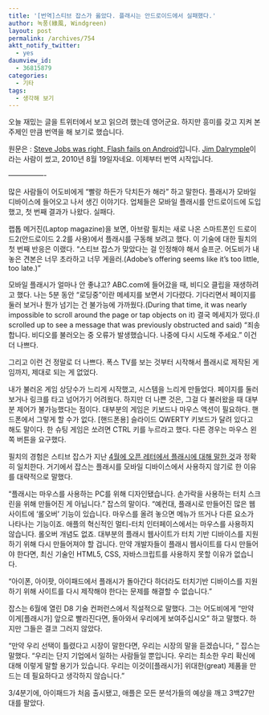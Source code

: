 ```yaml
---
title: '[번역]스티브 잡스가 옳았다. 플래시는 안드로이드에서 실패했다.'
author: 녹풍(綠風, Windgreen)
layout: post
permalink: /archives/754
aktt_notify_twitter:
  - yes
daumview_id:
  - 36815879
categories:
  - 기타
tags:
  - 생각해 보기
---
```

오늘 재밌는 글을 트위터에서 보고 읽으려 했는데 영어군요. 하지만 흥미를 갖고 지켜 본 주제인 만큼 번역을 해 보기로 했습니다.

원문은 : <a href="http://www.loopinsight.com/2010/08/19/steve-jobs-was-right-flash-fails-on-android/" target="_blank">Steve Jobs was right, Flash fails on Android</a>입니다. <a href="http://www.loopinsight.com/author/jim-dalrymple/" target="_blank">Jim Dalrymple</a>이라는 사람이 썼고, 2010년 8월 19일자네요. 이제부터 번역 시작입니다.

&#8212;&#8212;&#8212;&#8212;&#8212;-

많은 사람들이 어도비에게 “빨랑 하든가 닥치든가 해라” 하고 말한다. 플래시가 모바일 디바이스에 들어오고 나서 생긴 이야기다. 업체들은 모바일 플래시를 안드로이드에 도입했고, 첫 번째 결과가 나왔다. 실패다.

랩톱 메거진(Laptop magazine)을 보면, 아브람 필치는 새로 나온 스마트폰인 드로이드2(안드로이드 2.2를 사용)에서 플래시를 구동해 보려고 했다. 이 기술에 대한 필치의 첫 번째 반응은 이랬다. “스티브 잡스가 맞았다는 걸 인정해야 해서 슬프군. 어도비가 내 놓은 견본은 너무 초라하고 너무 게을러.(Adobe’s offering seems like it’s too little, too late.)”

모바일 플래시가 얼마나 안 좋냐고? ABC.com에 들어갔을 때, 비디오 클립을 재생하려고 했다. 나는 5분 동안 &#8220;로딩중&#8221;이란 메세지를 보면서 기다렸다. 기다리면서 페이지를 둘러 보거나 뭔가 넘기는 건 불가능에 가까웠다.(During that time, it was nearly impossible to scroll around the page or tap objects on it) 결국 메세지가 떴다.(I scrolled up to see a message that was previously obstructed and said) “죄송합니다. 비디오를 불러오는 중 오류가 발생했습니다. 나중에 다시 시도해 주세요.” 이건 더 나쁘다.

그리고 이런 건 정말로 더 나쁘다. 폭스 TV를 보는 것부터 시작해서 플래시로 제작된 게임까지, 제대로 되는 게 없었다.

내가 불러온 게임 상당수가 느리게 시작했고, 시스템을 느리게 만들었다. 페이지를 둘러 보거나 링크를 타고 넘어가기 어려웠다. 하지만 더 나쁜 것은, 그걸 다 불러왔을 때 대부분 제어가 불가능했다는 점이다. 대부분의 게임은 키보드나 마우스 액션이 필요하다. 핸드폰에서 그렇게 할 수가 없다. [핸드폰용] 슬라이드 QWERTY 키보드가 달려 있다고 해도 말이다. 한 슈팅 게임은 쏘려면 CTRL 키를 누르라고 했다. 다른 경우는 마우스 왼쪽 버튼을 요구했다.

필치의 경험은 스티브 잡스가 지난 <a href="/archives/753" target="_blank">4월에 오픈 레터에서 플래시에 대해 말한 것</a>과 정확히 일치한다. 거기에서 잡스는 플래시를 모바일 디바이스에서 사용하지 않기로 한 이유를 대략적으로 말했다.

“플래시는 마우스를 사용하는 PC를 위해 디자인됐습니다. 손가락을 사용하는 터치 스크린을 위해 만들어진 게 아닙니다.” 잡스의 말이다. “예컨대, 플래시로 만들어진 많은 웹사이트에 ‘롤오버’ 기능이 있습니다. 마우스를 올려 놓으면 메뉴가 뜨거나 다른 요소가 나타나는 기능이죠. 애플의 혁신적인 멀티-터치 인터페이스에서는 마우스를 사용하지 않습니다. 롤오버 개념도 없죠. 대부분의 플래시 웹사이트가 터치 기반 디바이스를 지원하기 위해 다시 만들어져야 할 겁니다. 만약 개발자들이 플래시 웹사이트를 다시 만들어야 한다면, 최신 기술인 HTML5, CSS, 자바스크립트를 사용하지 못할 이유가 없습니다.

“아이폰, 아이팟, 아이패드에서 플래시가 돌아간다 하더라도 터치기반 디바이스를 지원하기 위해 사이트를 다시 제작해야 한다는 문제를 해결할 수 없습니다.”

잡스는 6월에 열린 D8 기술 컨퍼런스에서 직설적으로 말했다. 그는 어도비에게 “만약 이게[플래시가] 앞으로 빨라진다면, 돌아와서 우리에게 보여주십시오” 하고 말했다. 하지만 그들은 결코 그러지 않았다.

“만약 우리 선택이 틀렸다고 시장이 말한다면, 우리는 시장의 말을 듣겠습니다, ” 잡스는 말했다. “우리는 단지 기업에서 일하는 사람들일 뿐입니다. 우리는 최소한 우리 확신에 대해 이렇게 말할 용기가 있습니다. 우리는 이것이[플래시가] 위대한(great) 제품을 만드는 데 필요하다고 생각하지 않습니다.”

3/4분기에, 아이패드가 처음 출시됐고, 애플은 모든 분석가들의 예상을 깨고 3백27만 대를 팔았다.